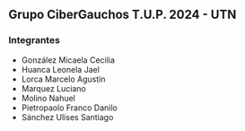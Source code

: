 ## Grupo CiberGauchos T.U.P. 2024 - UTN

### Integrantes

- González Micaela Cecilia
- Huanca Leonela Jael
- Lorca Marcelo Agustín
- Marquez Luciano
- Molino Nahuel
- Pietropaolo Franco Danilo
- Sánchez Ulises Santiago
